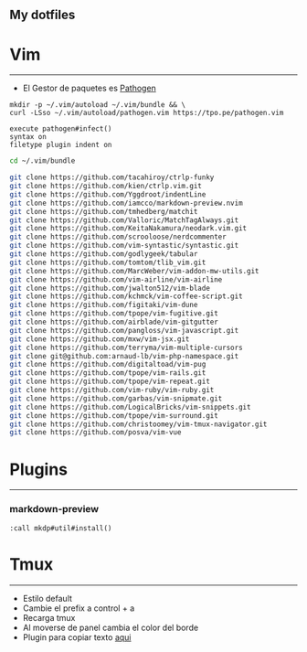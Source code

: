  My dotfiles
---


# Vim
---

* El Gestor de paquetes es [Pathogen](https://github.com/tpope/vim-pathogen)
```
mkdir -p ~/.vim/autoload ~/.vim/bundle && \
curl -LSso ~/.vim/autoload/pathogen.vim https://tpo.pe/pathogen.vim

execute pathogen#infect()
syntax on
filetype plugin indent on
```

```bash
cd ~/.vim/bundle

git clone https://github.com/tacahiroy/ctrlp-funky
git clone https://github.com/kien/ctrlp.vim.git
git clone https://github.com/Yggdroot/indentLine
git clone https://github.com/iamcco/markdown-preview.nvim
git clone https://github.com/tmhedberg/matchit
git clone https://github.com/Valloric/MatchTagAlways.git
git clone https://github.com/KeitaNakamura/neodark.vim.git
git clone https://github.com/scrooloose/nerdcommenter
git clone https://github.com/vim-syntastic/syntastic.git
git clone https://github.com/godlygeek/tabular
git clone https://github.com/tomtom/tlib_vim.git
git clone https://github.com/MarcWeber/vim-addon-mw-utils.git
git clone https://github.com/vim-airline/vim-airline
git clone https://github.com/jwalton512/vim-blade
git clone https://github.com/kchmck/vim-coffee-script.git
git clone https://github.com/figitaki/vim-dune
git clone https://github.com/tpope/vim-fugitive.git
git clone https://github.com/airblade/vim-gitgutter
git clone https://github.com/pangloss/vim-javascript.git
git clone https://github.com/mxw/vim-jsx.git
git clone https://github.com/terryma/vim-multiple-cursors
git clone git@github.com:arnaud-lb/vim-php-namespace.git
git clone https://github.com/digitaltoad/vim-pug
git clone https://github.com/tpope/vim-rails.git
git clone https://github.com/tpope/vim-repeat.git
git clone https://github.com/vim-ruby/vim-ruby.git
git clone https://github.com/garbas/vim-snipmate.git
git clone https://github.com/LogicalBricks/vim-snippets.git
git clone https://github.com/tpope/vim-surround.git
git clone https://github.com/christoomey/vim-tmux-navigator.git
git clone https://github.com/posva/vim-vue

```


# Plugins
---

### markdown-preview
```
:call mkdp#util#install()
```


# Tmux
---

* Estilo default
* Cambie el prefix a control + a
* Recarga tmux
* Al moverse de panel cambia el color del borde
* Plugin para copiar texto [aqui](https://github.com/tmux-plugins/tmux-yank)

